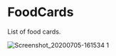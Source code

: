 # FoodCards
List of food cards.

![Screenshot_20200705-161534 1](https://user-images.githubusercontent.com/62166752/86537018-bcb7e280-bf09-11ea-8559-3725d0bbb444.jpg)
